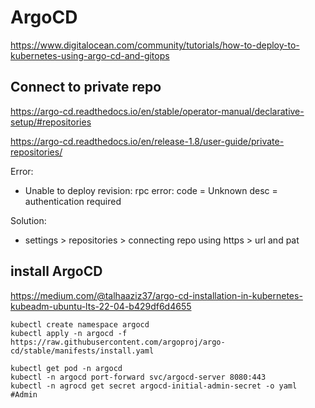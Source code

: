 # ArgoCD

https://www.digitalocean.com/community/tutorials/how-to-deploy-to-kubernetes-using-argo-cd-and-gitops

## Connect to private repo
https://argo-cd.readthedocs.io/en/stable/operator-manual/declarative-setup/#repositories

https://argo-cd.readthedocs.io/en/release-1.8/user-guide/private-repositories/

Error:
- Unable to deploy revision: rpc error: code = Unknown desc = authentication required

Solution:
- settings > repositories > connecting repo using https > url and pat

## install ArgoCD
https://medium.com/@talhaaziz37/argo-cd-installation-in-kubernetes-kubeadm-ubuntu-lts-22-04-b429df6d4655
```
kubectl create namespace argocd
kubectl apply -n argocd -f https://raw.githubusercontent.com/argoproj/argo-cd/stable/manifests/install.yaml

kubectl get pod -n argocd
kubectl -n argocd port-forward svc/argocd-server 8080:443
kubectl -n agrocd get secret argocd-initial-admin-secret -o yaml #Admin
```
